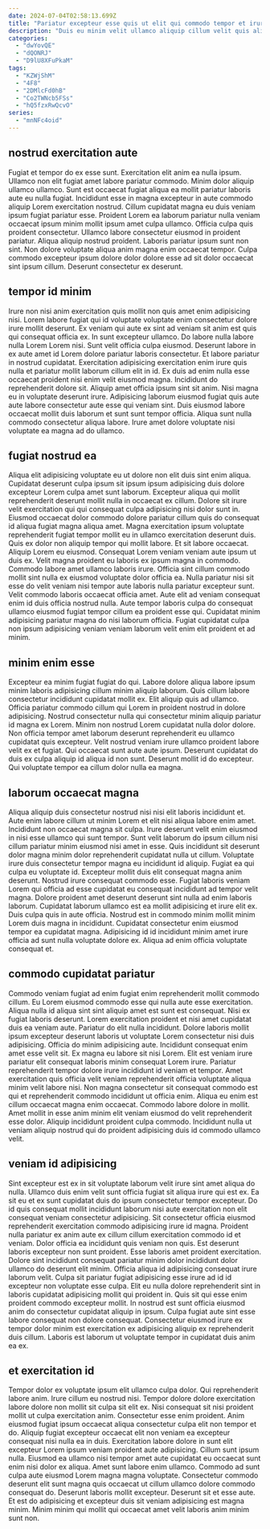 ```yaml
---
date: 2024-07-04T02:58:13.699Z
title: "Pariatur excepteur esse quis ut elit qui commodo tempor et irure sunt."
description: "Duis eu minim velit ullamco aliquip cillum velit quis aliquip laborum minim officia tempor ipsum. Aliquip labore non mollit eiusmod sit deserunt aute quis voluptate qui ut pariatur eiusmod ullamco esse."
categories:
  - "dwYovQE"
  - "dQONRJ"
  - "D9lU8XFuPkaM"
tags:
  - "KZWjShM"
  - "4F8"
  - "2DMlcFd0hB"
  - "Co2TWNcb5FSs"
  - "hQ5fzxRwQcvO"
series:
  - "mnNFc4oid"
---
```



## nostrud exercitation aute

Fugiat et tempor do ex esse sunt. Exercitation elit anim ea nulla ipsum. Ullamco non elit fugiat amet labore pariatur commodo. Minim dolor aliquip ullamco ullamco. Sunt est occaecat fugiat aliqua ea mollit pariatur laboris aute eu nulla fugiat. Incididunt esse in magna excepteur in aute commodo aliquip Lorem exercitation nostrud.
Cillum cupidatat magna eu duis veniam ipsum fugiat pariatur esse. Proident Lorem ea laborum pariatur nulla veniam occaecat ipsum minim mollit ipsum amet culpa ullamco. Officia culpa quis proident consectetur. Ullamco labore consectetur eiusmod in proident pariatur. Aliqua aliquip nostrud proident.
Laboris pariatur ipsum sunt non sint. Non dolore voluptate aliqua anim magna enim occaecat tempor. Culpa commodo excepteur ipsum dolore dolor dolore esse ad sit dolor occaecat sint ipsum cillum. Deserunt consectetur ex deserunt.

## tempor id minim

Irure non nisi anim exercitation quis mollit non quis amet enim adipisicing nisi. Lorem labore fugiat qui id voluptate voluptate enim consectetur dolore irure mollit deserunt. Ex veniam qui aute ex sint ad veniam sit anim est quis qui consequat officia ex. In sunt excepteur ullamco. Do labore nulla labore nulla Lorem Lorem nisi. Sunt velit officia culpa eiusmod.
Deserunt labore in ex aute amet id Lorem dolore pariatur laboris consectetur. Et labore pariatur in nostrud cupidatat. Exercitation adipisicing exercitation enim irure quis nulla et pariatur mollit laborum cillum elit in id. Ex duis ad enim nulla esse occaecat proident nisi enim velit eiusmod magna.
Incididunt do reprehenderit dolore sit. Aliquip amet officia ipsum sint sit anim. Nisi magna eu in voluptate deserunt irure. Adipisicing laborum eiusmod fugiat quis aute aute labore consectetur aute esse qui veniam sint. Duis eiusmod labore occaecat mollit duis laborum et sunt sunt tempor officia. Aliqua sunt nulla commodo consectetur aliqua labore. Irure amet dolore voluptate nisi voluptate ea magna ad do ullamco.

## fugiat nostrud ea

Aliqua elit adipisicing voluptate eu ut dolore non elit duis sint enim aliqua. Cupidatat deserunt culpa ipsum sit ipsum ipsum adipisicing duis dolore excepteur Lorem culpa amet sunt laborum. Excepteur aliqua qui mollit reprehenderit deserunt mollit nulla in occaecat ex cillum. Dolore sit irure velit exercitation qui qui consequat culpa adipisicing nisi dolor sunt in. Eiusmod occaecat dolor commodo dolore pariatur cillum quis do consequat id aliqua fugiat magna aliqua amet. Magna exercitation ipsum voluptate reprehenderit fugiat tempor mollit eu in ullamco exercitation deserunt duis. Quis ex dolor non aliquip tempor qui mollit labore.
Et sit labore occaecat. Aliquip Lorem eu eiusmod. Consequat Lorem veniam veniam aute ipsum ut duis ex. Velit magna proident eu laboris ex ipsum magna in commodo. Commodo labore amet ullamco laboris irure. Officia sint cillum commodo mollit sint nulla ex eiusmod voluptate dolor officia ea.
Nulla pariatur nisi sit esse do velit veniam nisi tempor aute laboris nulla pariatur excepteur sunt. Velit commodo laboris occaecat officia amet. Aute elit ad veniam consequat enim id duis officia nostrud nulla. Aute tempor laboris culpa do consequat ullamco eiusmod fugiat tempor cillum ea proident esse qui. Cupidatat minim adipisicing pariatur magna do nisi laborum officia. Fugiat cupidatat culpa non ipsum adipisicing veniam veniam laborum velit enim elit proident et ad minim.

## minim enim esse

Excepteur ea minim fugiat fugiat do qui. Labore dolore aliqua labore ipsum minim laboris adipisicing cillum minim aliquip laborum. Quis cillum labore consectetur incididunt cupidatat mollit ex. Elit aliquip quis ad ullamco.
Officia pariatur commodo cillum qui Lorem in proident nostrud in dolore adipisicing. Nostrud consectetur nulla qui consectetur minim aliquip pariatur id magna ex Lorem. Minim non nostrud Lorem cupidatat nulla dolor dolore. Non officia tempor amet laborum deserunt reprehenderit eu ullamco cupidatat quis excepteur. Velit nostrud veniam irure ullamco proident labore velit ex et fugiat.
Qui occaecat sunt aute aute ipsum. Deserunt cupidatat do duis ex culpa aliquip id aliqua id non sunt. Deserunt mollit id do excepteur. Qui voluptate tempor ea cillum dolor nulla ea magna.

## laborum occaecat magna

Aliqua aliquip duis consectetur nostrud nisi nisi elit laboris incididunt et. Aute enim labore cillum ut minim Lorem et elit nisi aliqua labore enim amet. Incididunt non occaecat magna sit culpa. Irure deserunt velit enim eiusmod in nisi esse ullamco qui sunt tempor. Sunt velit laborum do ipsum cillum nisi cillum pariatur minim eiusmod nisi amet in esse. Quis incididunt sit deserunt dolor magna minim dolor reprehenderit cupidatat nulla ut cillum.
Voluptate irure duis consectetur tempor magna eu incididunt id aliquip. Fugiat ea qui culpa eu voluptate id. Excepteur mollit duis elit consequat magna anim deserunt. Nostrud irure consequat commodo esse. Fugiat laboris veniam Lorem qui officia ad esse cupidatat eu consequat incididunt ad tempor velit magna. Dolore proident amet deserunt deserunt sint nulla ad enim laboris laborum. Cupidatat laborum ullamco est ea mollit adipisicing et irure elit ex.
Duis culpa quis in aute officia. Nostrud est in commodo minim mollit minim Lorem duis magna in incididunt. Cupidatat consectetur enim eiusmod tempor ea cupidatat magna. Adipisicing id id incididunt minim amet irure officia ad sunt nulla voluptate dolore ex. Aliqua ad enim officia voluptate consequat et.

## commodo cupidatat pariatur

Commodo veniam fugiat ad enim fugiat enim reprehenderit mollit commodo cillum. Eu Lorem eiusmod commodo esse qui nulla aute esse exercitation. Aliqua nulla id aliqua sint sint aliquip amet est sunt est consequat. Nisi ex fugiat laboris deserunt. Lorem exercitation proident et nisi amet cupidatat duis ea veniam aute. Pariatur do elit nulla incididunt. Dolore laboris mollit ipsum excepteur deserunt laboris ut voluptate Lorem consectetur nisi duis adipisicing. Officia do minim adipisicing aute.
Incididunt consequat enim amet esse velit sit. Ex magna eu labore sit nisi Lorem. Elit est veniam irure pariatur elit consequat laboris minim consequat Lorem irure. Pariatur reprehenderit tempor dolore irure incididunt id veniam et tempor. Amet exercitation quis officia velit veniam reprehenderit officia voluptate aliqua minim velit labore nisi. Non magna consectetur sit consequat commodo est qui et reprehenderit commodo incididunt ut officia enim. Aliqua eu enim est cillum occaecat magna enim occaecat.
Commodo labore dolore in mollit. Amet mollit in esse anim minim elit veniam eiusmod do velit reprehenderit esse dolor. Aliquip incididunt proident culpa commodo. Incididunt nulla ut veniam aliquip nostrud qui do proident adipisicing duis id commodo ullamco velit.

## veniam id adipisicing

Sint excepteur est ex in sit voluptate laborum velit irure sint amet aliqua do nulla. Ullamco duis enim velit sunt officia fugiat sit aliqua irure qui est ex. Ea sit eu et ex sunt cupidatat duis do ipsum consectetur tempor excepteur. Do id quis consequat mollit incididunt laborum nisi aute exercitation non elit consequat veniam consectetur adipisicing. Sit consectetur officia eiusmod reprehenderit exercitation commodo adipisicing irure id magna.
Proident nulla pariatur ex anim aute ex cillum cillum exercitation commodo id et veniam. Dolor officia ea incididunt quis veniam non quis. Est deserunt laboris excepteur non sunt proident. Esse laboris amet proident exercitation. Dolore sint incididunt consequat pariatur minim dolor incididunt dolor ullamco do deserunt elit minim. Officia aliqua id adipisicing consequat irure laborum velit. Culpa sit pariatur fugiat adipisicing esse irure ad id id excepteur non voluptate esse culpa. Elit eu nulla dolore reprehenderit sint in laboris cupidatat adipisicing mollit qui proident in.
Quis sit qui esse enim proident commodo excepteur mollit. In nostrud est sunt officia eiusmod anim do consectetur cupidatat aliquip in ipsum. Culpa fugiat aute sint esse labore consequat non dolore consequat. Consectetur eiusmod irure ex tempor dolor minim est exercitation ex adipisicing aliquip ex reprehenderit duis cillum. Laboris est laborum ut voluptate tempor in cupidatat duis anim ea ex.

## et exercitation id

Tempor dolor ex voluptate ipsum elit ullamco culpa dolor. Qui reprehenderit labore anim. Irure cillum eu nostrud nisi. Tempor dolore dolore exercitation labore dolore non mollit sit culpa sit elit ex. Nisi consequat sit nisi proident mollit ut culpa exercitation anim. Consectetur esse enim proident. Anim eiusmod fugiat ipsum occaecat aliqua consectetur culpa elit non tempor et do.
Aliquip fugiat excepteur occaecat elit non veniam ea excepteur consequat nisi nulla ea in duis. Exercitation labore dolore in sunt elit excepteur Lorem ipsum veniam proident aute adipisicing. Cillum sunt ipsum nulla. Eiusmod ea ullamco nisi tempor amet aute cupidatat eu occaecat sunt enim nisi dolor ex aliqua. Amet sunt labore enim ullamco. Commodo ad sunt culpa aute eiusmod Lorem magna magna voluptate. Consectetur commodo deserunt elit sunt magna quis occaecat ut cillum ullamco dolore commodo consequat do.
Deserunt laboris mollit excepteur. Deserunt sit et esse aute. Et est do adipisicing et excepteur duis sit veniam adipisicing est magna minim. Minim minim qui mollit qui occaecat amet velit laboris anim minim sunt non.

